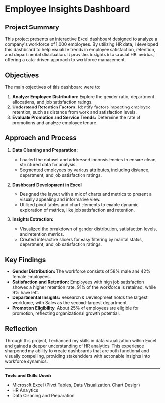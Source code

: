 # Employee Insights Dashboard

## Project Summary
This project presents an interactive Excel dashboard designed to analyze a company's workforce of 1,000 employees. By utilizing HR data, I developed this dashboard to help visualize trends in employee satisfaction, retention, and departmental distribution. It provides insights into crucial HR metrics, offering a data-driven approach to workforce management.

## Objectives
The main objectives of this dashboard were to:
1. **Analyze Employee Distribution:** Explore the gender ratio, department allocations, and job satisfaction ratings.
2. **Understand Retention Factors:** Identify factors impacting employee retention, such as distance from work and satisfaction levels.
3. **Evaluate Promotion and Service Trends:** Determine the rate of promotions and analyze employee tenure.

## Approach and Process
1. **Data Cleaning and Preparation:** 
   - Loaded the dataset and addressed inconsistencies to ensure clean, structured data for analysis.
   - Segmented employees by various attributes, including distance, department, and job satisfaction ratings.

2. **Dashboard Development in Excel:** 
   - Designed the layout with a mix of charts and metrics to present a visually appealing and informative view.
   - Utilized pivot tables and chart elements to enable dynamic exploration of metrics, like job satisfaction and retention.

3. **Insights Extraction:** 
   - Visualized the breakdown of gender distribution, satisfaction levels, and retention metrics.
   - Created interactive slicers for easy filtering by marital status, department, and job satisfaction ratings.

## Key Findings
- **Gender Distribution:** The workforce consists of 58% male and 42% female employees.
- **Satisfaction and Retention:** Employees with high job satisfaction showed a higher retention rate. 91% of the workforce is retained, while 9% have left.
- **Departmental Insights:** Research & Development holds the largest workforce, with Sales as the second-largest department.
- **Promotion Eligibility:** About 25% of employees are eligible for promotion, reflecting organizational growth potential.

## Reflection
Through this project, I enhanced my skills in data visualization within Excel and gained a deeper understanding of HR analytics. This experience sharpened my ability to create dashboards that are both functional and visually compelling, providing stakeholders with actionable insights into workforce dynamics.

---

**Tools and Skills Used:**  
- Microsoft Excel (Pivot Tables, Data Visualization, Chart Design)
- HR Analytics
- Data Cleaning and Preparation

